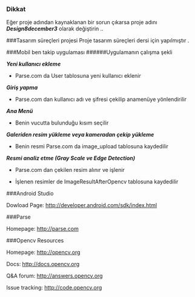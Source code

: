 ### Dikkat

Eğer proje adından kaynaklanan bir sorun çıkarsa proje adını  ***Design8december3***  olarak değiştirin ..

###Tasarım süreçleri projesi 
Proje tasarım süreçleri dersi için yapılmıştır .

###Mobil ben takip uygulaması
######Uygulamanın çalışma şekli


***Yeni kullanıcı ekleme***
 
 * Parse.com da User tablosuna yeni kullanıcı eklenir
  
***Giriş yapma***
  
 * Parse.com dan kullanıcı adı ve şifresi çekilip anamenüye yönlendirilir

***Ana Menü***
    
 * Benin vucutta bulunduğu kısım seçilir
  
***Galeriden resim yükleme veya kameradan çekip yükleme***
    
 * Benin resmi Parse.com da image_upload tablosuna kaydedilir
  
***Resmi analiz etme (Gray Scale ve Edge Detection)***
  
 * Parse.com dan çekilen resim alınır ve işlenir
  
 * İşlenen resimler de ImageResultAfterOpencv tablosuna kaydedilir



###Android Studio

Dowload Page: http://developer.android.com/sdk/index.html

###Parse

Homepage: http://parse.com

###Opencv
Resources

Homepage: http://opencv.org

Docs: http://docs.opencv.org

Q&A forum: http://answers.opencv.org

Issue tracking: http://code.opencv.org
